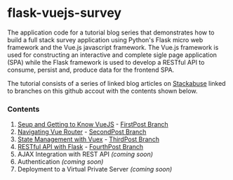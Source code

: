 # flask-vuejs-survey

The application code for a tutorial blog series that demonstrates how to build a full stack survey application using Python's Flask micro web framework and the Vue.js javascript framework.  The Vue.js framework is used for constructing an interactive and complete sigle page application (SPA) while the Flask framework is used to develop a RESTful API to consume, persist and, produce data for the frontend SPA.

The tutorial consists of a series of linked blog articles on [Stackabuse](http://stackabuse.com/) linked to branches on this github accout with the contents shown below.

### Contents

1. [Seup and Getting to Know VueJS](http://stackabuse.com/single-page-apps-with-vue-js-and-flask-setting-up-vue-js/) - [FirstPost Branch](https://github.com/amcquistan/flask-vuejs-survey/tree/FirstPost)
2. [Navigating Vue Router](http://stackabuse.com/single-page-apps-with-vue-js-and-flask-navigating-vue-router/) - [SecondPost Branch](https://github.com/amcquistan/flask-vuejs-survey/tree/SecondPost)
3. [State Management with Vuex](http://stackabuse.com/single-page-apps-with-vue-js-and-flask-state-management-with-vuex/) - [ThirdPost Branch](https://github.com/amcquistan/flask-vuejs-survey/tree/ThirdPost)
4. [RESTful API with Flask](http://stackabuse.com/single-page-apps-with-vue-js-and-flask-restful-api-with-flask/) - [FourthPost Branch](https://github.com/amcquistan/flask-vuejs-survey/tree/FourthPost)
5. AJAX Integration with REST API _(coming soon)_
6. Authentication _(coming soon)_
7. Deployment to a Virtual Private Server _(coming soon)_
 

